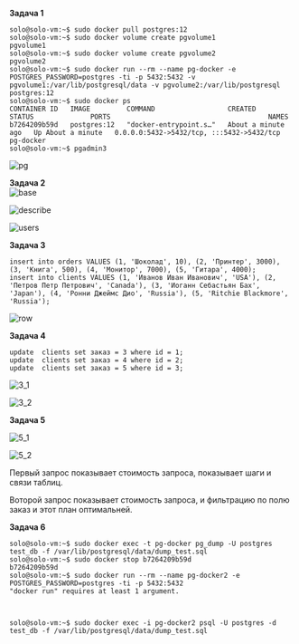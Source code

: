 **Задача 1**  
```
solo@solo-vm:~$ sudo docker pull postgres:12
solo@solo-vm:~$ sudo docker volume create pgvolume1
pgvolume1
solo@solo-vm:~$ sudo docker volume create pgvolume2
pgvolume2
solo@solo-vm:~$ sudo docker run --rm --name pg-docker -e POSTGRES_PASSWORD=postgres -ti -p 5432:5432 -v pgvolume1:/var/lib/postgresql/data -v pgvolume2:/var/lib/postgresql postgres:12
solo@solo-vm:~$ sudo docker ps
CONTAINER ID   IMAGE         COMMAND                  CREATED              STATUS              PORTS                                       NAMES
b7264209b59d   postgres:12   "docker-entrypoint.s…"   About a minute ago   Up About a minute   0.0.0.0:5432->5432/tcp, :::5432->5432/tcp   pg-docker
solo@solo-vm:~$ pgadmin3
```
![pg](https://user-images.githubusercontent.com/26553608/169488125-e609de76-76a6-4a6e-ae36-436b02ad6cb2.PNG)

**Задача 2**  
![base](https://user-images.githubusercontent.com/26553608/169521074-eaa8872f-d8b7-4e82-a84b-97e85bcef80a.JPG)  

![describe](https://user-images.githubusercontent.com/26553608/169523793-3da56a13-53d5-4121-8bf8-737ee2363ff0.JPG)  

![users](https://user-images.githubusercontent.com/26553608/169524798-0d25efe2-2c59-4507-a5f1-70f561ddee49.JPG)  

**Задача 3**  

```
insert into orders VALUES (1, 'Шоколад', 10), (2, 'Принтер', 3000), (3, 'Книга', 500), (4, 'Монитор', 7000), (5, 'Гитара', 4000);
insert into clients VALUES (1, 'Иванов Иван Иванович', 'USA'), (2, 'Петров Петр Петрович', 'Canada'), (3, 'Иоганн Себастьян Бах', 'Japan'), (4, 'Ронни Джеймс Дио', 'Russia'), (5, 'Ritchie Blackmore', 'Russia');
```
![row](https://user-images.githubusercontent.com/26553608/169805987-e1d9e54b-9250-47d4-893a-5f49115d5ad2.JPG)  

**Задача 4**  

```
update  clients set заказ = 3 where id = 1;
update  clients set заказ = 4 where id = 2;
update  clients set заказ = 5 where id = 3;
```
![3_1](https://user-images.githubusercontent.com/26553608/169806885-4de38d47-78cb-4061-bc4f-e4ec9d597975.JPG)  

![3_2](https://user-images.githubusercontent.com/26553608/169806915-4efdd8aa-0864-4fd2-b605-e9e9563a9e32.JPG)  

**Задача 5**  

![5_1](https://user-images.githubusercontent.com/26553608/169808051-22540ba7-2aa9-49e3-9a37-76c0bac0c7f4.JPG)  

![5_2](https://user-images.githubusercontent.com/26553608/169808078-309c550a-a073-470d-accf-035547c31fa9.JPG)  

Первый запрос показывает стоимость запроса, показывает шаги и связи таблиц.  

Воторой запрос показывает стоимость запроса, и фильтрацию по полю заказ и этот план оптимальней.  

**Задача 6**  
```
solo@solo-vm:~$ sudo docker exec -t pg-docker pg_dump -U postgres test_db -f /var/lib/postgresql/data/dump_test.sql
solo@solo-vm:~$ sudo docker stop b7264209b59d
b7264209b59d
solo@solo-vm:~$ sudo docker run --rm --name pg-docker2 -e POSTGRES_PASSWORD=postgres -ti -p 5432:5432
"docker run" requires at least 1 argument.  



solo@solo-vm:~$ sudo docker exec -i pg-docker2 psql -U postgres -d test_db -f /var/lib/postgresql/data/dump_test.sql











